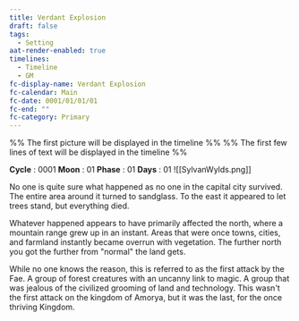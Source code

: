 ```yaml
---
title: Verdant Explosion
draft: false
tags:
  - Setting
aat-render-enabled: true
timelines:
  - Timeline
  - GM
fc-display-name: Verdant Explosion
fc-calendar: Main
fc-date: 0001/01/01/01
fc-end: ""
fc-category: Primary
---
```

%% The first picture will be displayed in the timeline %%
%% The first few lines of text will be displayed in the timeline %%

**Cycle** : 0001
**Moon** : 01
**Phase** : 01
**Days** : 01
![[SylvanWylds.png]]

No one is quite sure what happened as no one in the capital city survived. The entire area around it turned to sandglass. To the east it appeared to let trees stand, but everything died. 

Whatever happened appears to have primarily affected the north, where a mountain range grew up in an instant. Areas that were once towns, cities, and farmland instantly became overrun with vegetation. The further north you got the further from "normal" the land gets.

While no one knows the reason, this is referred to as the first attack by the Fae. A group of forest creatures with an uncanny link to magic. A group that was jealous of the civilized grooming of land and technology. This wasn't the first attack on the kingdom of Amorya, but it was the last, for the once thriving Kingdom.